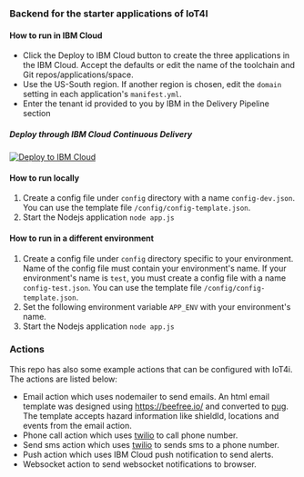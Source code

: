 ### Backend for the starter applications of IoT4I

#### How to run in IBM Cloud
- Click the Deploy to IBM Cloud button to create the three applications in the IBM Cloud.  Accept the defaults or edit the name of the toolchain and Git repos/applications/space.  
- Use the US-South region.  If another region is chosen, edit the `domain` setting in each application's `manifest.yml`. 
- Enter the tenant id provided to you by IBM in the Delivery Pipeline section

##### Deploy through IBM Cloud Continuous Delivery

[![Deploy to IBM Cloud](https://bluemix.net/deploy/button.png)](https://bluemix.net/deploy?repository=https://github.com/ibm-watson-iot/ioti-starter-app-backend)

#### How to run locally
1. Create a config file under `config` directory with a name `config-dev.json`. You can use the template file `/config/config-template.json`.
2. Start the Nodejs application `node app.js`

#### How to run in a different environment
1. Create a config file under `config` directory specific to your environment. Name of the config file must contain your environment's name. If your environment's name is `test`, you must create a config file with a name `config-test.json`. You can use the template file `/config/config-template.json`.
2. Set the following environment variable `APP_ENV` with your environment's name.
3. Start the Nodejs application `node app.js`


### Actions
This repo has also some example actions that can be configured with IoT4i. The actions are listed below:

- Email action which uses nodemailer to send emails. An html email template was designed using https://beefree.io/ and converted to [pug](https://pugjs.org). The template accepts hazard information like shieldId, locations and events from the email action. 
- Phone call action which uses [twilio](https://www.twilio.com) to call phone number.
- Send sms action which uses [twilio](https://www.twilio.com) to sends sms to a phone number.
- Push action which uses IBM Cloud push notification to send alerts.
- Websocket action to send websocket notifications to browser. 
